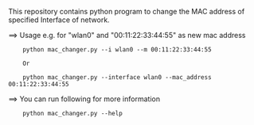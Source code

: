 This repository contains python program to change the MAC address of specified Interface of network.


==> Usage e.g. for "wlan0" and "00:11:22:33:44:55" as new mac address

        python mac_changer.py --i wlan0 --m 00:11:22:33:44:55

        Or

        python mac_changer.py --interface wlan0 --mac_address 00:11:22:33:44:55


==> You can run following for more information

        python mac_changer.py --help